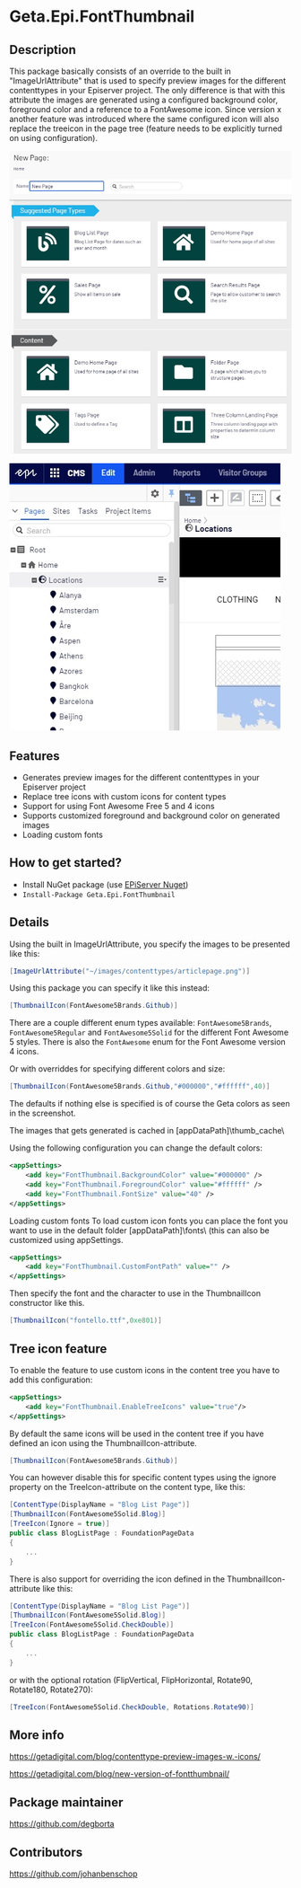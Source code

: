 # Geta.Epi.FontThumbnail

## Description
This package basically consists of an override to the built in "ImageUrlAttribute" that is used to specify preview images for the different contenttypes in your Episerver project. The only difference is that with this attribute the images are generated using a configured background color, foreground color and a reference to a FontAwesome icon. Since version x another feature was introduced where the same configured icon will also replace the treeicon in the page tree (feature needs to be explicitly turned on using configuration).

![Screenshot of package](/docs/fontthumbnail_overview.jpg)

![Screenshot of package](/docs/treeicon_overview.jpg)

## Features
* Generates preview images for the different contenttypes in your Episerver project
* Replace tree icons with custom icons for content types
* Support for using Font Awesome Free 5 and 4 icons
* Supports customized foreground and background color on generated images
* Loading custom fonts

## How to get started?
* Install NuGet package (use [EPiServer Nuget](http://nuget.episerver.com))
* ``Install-Package Geta.Epi.FontThumbnail``


## Details
Using the built in ImageUrlAttribute, you specify the images to be presented like this:
```cs
[ImageUrlAttribute("~/images/contenttypes/articlepage.png")]
```

Using this package you can specify it like this instead:
```cs
[ThumbnailIcon(FontAwesome5Brands.Github)]
```
There are a couple different enum types available: `FontAwesome5Brands`, `FontAwesome5Regular` and `FontAwesome5Solid` for the different Font Awesome 5 styles. There is also the `FontAwesome` enum for the Font Awesome version 4 icons. 

Or with overriddes for specifying different colors and size:
```cs
[ThumbnailIcon(FontAwesome5Brands.Github,"#000000","#ffffff",40)]
```
The defaults if nothing else is specified is of course the Geta colors as seen in the screenshot.

The images that gets generated is cached in [appDataPath]\thumb_cache\

Using the following configuration you can change the default colors:
```xml
<appSettings>
    <add key="FontThumbnail.BackgroundColor" value="#000000" />
    <add key="FontThumbnail.ForegroundColor" value="#ffffff" />
    <add key="FontThumbnail.FontSize" value="40" />
</appSettings>
```

Loading custom fonts
To load custom icon fonts you can place the font you want to use in the default folder [appDataPath]\fonts\ (this can also be customized using appSettings.
```xml
<appSettings>
    <add key="FontThumbnail.CustomFontPath" value="" />
</appSettings>
```
Then specify the font and the character to use in the ThumbnailIcon constructor like this.
```cs
[ThumbnailIcon("fontello.ttf",0xe801)]
```

## Tree icon feature



To enable the feature to use custom icons in the content tree you have to add this configuration:
```xml
<appSettings>
    <add key="FontThumbnail.EnableTreeIcons" value="true"/>
</appSettings>
```

By default the same icons will be used in the content tree if you have defined an icon using the ThumbnailIcon-attribute.
```cs
[ThumbnailIcon(FontAwesome5Brands.Github)]
```

You can however disable this for specific content types using the ignore property on the TreeIcon-attribute on the content type, like this:

```cs
[ContentType(DisplayName = "Blog List Page")]
[ThumbnailIcon(FontAwesome5Solid.Blog)]
[TreeIcon(Ignore = true)]
public class BlogListPage : FoundationPageData
{
    ...
}
```

There is also support for overriding the icon defined in the ThumbnailIcon-attribute like this:
```cs
[ContentType(DisplayName = "Blog List Page")]
[ThumbnailIcon(FontAwesome5Solid.Blog)]
[TreeIcon(FontAwesome5Solid.CheckDouble)]
public class BlogListPage : FoundationPageData
{
    ...
}
```

or with the optional rotation (FlipVertical, FlipHorizontal, Rotate90, Rotate180, Rotate270):
```cs
[TreeIcon(FontAwesome5Solid.CheckDouble, Rotations.Rotate90)]
```

## More info
https://getadigital.com/blog/contenttype-preview-images-w.-icons/

https://getadigital.com/blog/new-version-of-fontthumbnail/

## Package maintainer
https://github.com/degborta

## Contributors
https://github.com/johanbenschop
